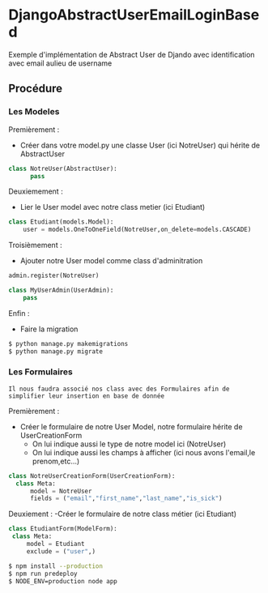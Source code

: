# DjangoAbstractUserEmailLoginBased
Exemple d'implémentation de Abstract User de Djando avec identification avec email aulieu de username

## Procédure
### Les Modeles
Premièrement :
  - Créer dans votre model.py une classe User (ici NotreUser) qui hérite de AbstractUser
  
  ```py 
class NotreUser(AbstractUser):
        pass
```
      
 Deuxiemement :
 
 - Lier le User model avec notre class metier (ici Etudiant)
  
```py
class Etudiant(models.Model):
    user = models.OneToOneField(NotreUser,on_delete=models.CASCADE)
```    
Troisièmement :
  - Ajouter notre User model comme class d'adminitration
```py
admin.register(NotreUser)

class MyUserAdmin(UserAdmin):
    pass
```    
Enfin :
  - Faire la migration
  
   ```sh
$ python manage.py makemigrations
$ python manage.py migrate
```
  
  
### Les Formulaires
    Il nous faudra associé nos class avec des Formulaires afin de simplifier leur insertion en base de donnée 
Premièrement :
  - Créer le formulaire de notre User Model, notre formulaire hérite de UserCreationForm
    * On lui indique aussi le type de notre model ici (NotreUser)
    * On lui indique aussi les champs à afficher (ici nous avons l'email,le prenom,etc...)
  ```py
class NotreUserCreationForm(UserCreationForm):
    class Meta:
        model = NotreUser
        fields = ("email","first_name","last_name","is_sick")
```   
Deuxiement : 
  -Créer le formulaire de notre class métier (ici Etudiant)
  
   ```py
class EtudiantForm(ModelForm):
    class Meta:
        model = Etudiant
        exclude = ("user",)
```   
  

   ```sh
$ npm install --production
$ npm run predeploy
$ NODE_ENV=production node app
```
